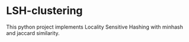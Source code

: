 # LSH-clustering
This python project implements Locality Sensitive Hashing with minhash and jaccard similarity.
